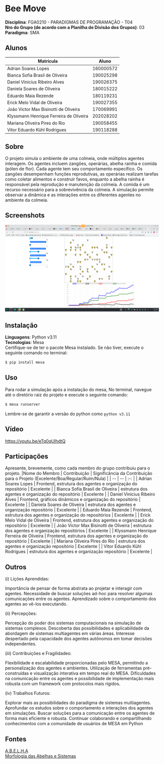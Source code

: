 # Bee Move

**Disciplina**: FGA0210 - PARADIGMAS DE PROGRAMAÇÃO - T04 <br>
**Nro do Grupo (de acordo com a Planilha de Divisão dos Grupos)**: 03<br>
**Paradigma**: SMA<br>

## Alunos
|Matrícula | Aluno |
| -- | -- |
| Adrian Soares Lopes | 160000572 |
| Bianca Sofia Brasil de Oliveira | 190025298 |
| Daniel Vinicius Ribeiro Alves | 190026375 |
| Daniela Soares de Oliveira | 180015222 |
| Eduardo Maia Rezende | 180119231 |
| Erick Melo Vidal de Oliveira | 190027355 |
| João Victor Max Bisinotti de Oliveira | 170069991 |
| Klyssmann Henrique Ferreira de Oliveira | 202028202 |
| Mariana Oliveira Pires do Rio | 190058455 |
| Vitor Eduardo Kühl Rodrigues | 190118288 |

## Sobre 
O projeto simula o ambiente de uma colmeia, onde múltiplos agentes interagem. Os agentes incluem zangões, operárias, abelha rainha e comida (pólen de flor). Cada agente tem seu comportamento específico. Os zangões desempenham funções reprodutivas, as operárias realizam tarefas como coletar alimentos e construir favos, enquanto a abelha rainha é responsável pela reprodução e manutenção da colmeia. A comida é um recurso necessário para a sobrevivência da colmeia. A simulação permite observar a dinâmica e as interações entre os diferentes agentes no ambiente da colmeia.

## Screenshots

![Defensoras](./docs/img/screenshot1.png)

## Instalação 
**Linguagens**: Python v3.11 <br>
**Tecnologias**: Mesa<br>
Certifique-se de ter o pacote Mesa instalado. Se não tiver, execute o seguinte comando no terminal:
```bash
$ pip install mesa
```

## Uso 
Para rodar a simulação após a instalação do mesa, No terminal, navegue até o diretório raiz do projeto e execute o seguinte comando:
```bash
$ mesa runserver
```
Lembre-se de garantir a versão do python como `python v3.11` 
## Vídeo

https://youtu.be/eTq0qUlhdtQ

## Participações
Apresente, brevemente, como cada membro do grupo contribuiu para o projeto.
|Nome do Membro | Contribuição | Significância da Contribuição para o Projeto (Excelente/Boa/Regular/Ruim/Nula) |
| -- | -- | :-: |
| Adrian Soares Lopes | Frontend, estrutura dos agentes e organização do repositório | Excelente |
| Bianca Sofia Brasil de Oliveira | estrutura dos agentes e organização do repositório | Excelente |
| Daniel Vinicius Ribeiro Alves | Frontend, gráficos dinâmicos e organização do repositório | Excelente |
| Daniela Soares de Oliveira | estrutura dos agentes e organização repositório | Excelente |
| Eduardo Maia Rezende | Frontend, estrutura dos agentes e organização do repositórios | Excelente |
| Erick Melo Vidal de Oliveira | Frontend, estrutura dos agentes e organização do repositório | Excelente |
| João Victor Max Bisinotti de Oliveira | estrutura dos agentes e organização repositórios | Excelente |
| Klyssmann Henrique Ferreira de Oliveira | Frontend, estrutura dos agentes e organização do repositório | Excelente |
| Mariana Oliveira Pires do Rio | estrutura dos agentes e organização repositório | Excelente |
| Vitor Eduardo Kühl Rodrigues | estrutura dos agentes e organização repositório | Excelente |

## Outros 
(i) Lições Aprendidas:

Importância de pensar de forma abstrata ao projetar e interagir com agentes.
Necessidade de buscar soluções ad-hoc para resolver algumas comunicações entre os agentes.
Aprendizado sobre o comportamento dos agentes ao vê-los executando.

(ii) Percepções:

Percepção do poder dos sistemas computacionais na simulação de sistemas complexos.
Descoberta das possibilidades e aplicabilidade da abordagem de sistemas multiagentes em várias áreas.
Interesse despertado pela capacidade dos agentes autônomos em tomar decisões independentes.

(iii) Contribuições e Fragilidades:

Flexibilidade e escalabilidade proporcionadas pelo MESA, permitindo a personalização dos agentes e ambientes.
Utilização de ferramentas pré-construídas e visualização interativa em tempo real do MESA.
Dificuldades na comunicação entre os agentes e possibilidade de implementação mais robusta com um framework com protocolos mais rígidos.

(iv) Trabalhos Futuros:

Explorar mais as possibilidades do paradigma de sistemas multiagentes.
Aprofundar os estudos sobre o comportamento e interações dos agentes em simulações.
Buscar soluções para a comunicação entre os agentes de forma mais eficiente e robusta.
Continuar colaborando e compartilhando conhecimentos com a comunidade de usuários de MESA em Python

## Fontes
[A.B.E.L.H.A](https://abelha.org.br/)<br>
[Morfologia das Abelhas e Sistemas](https://pt.slideshare.net/candidoalice/morfologia-das-abelhas-e-sistemas)<br>

